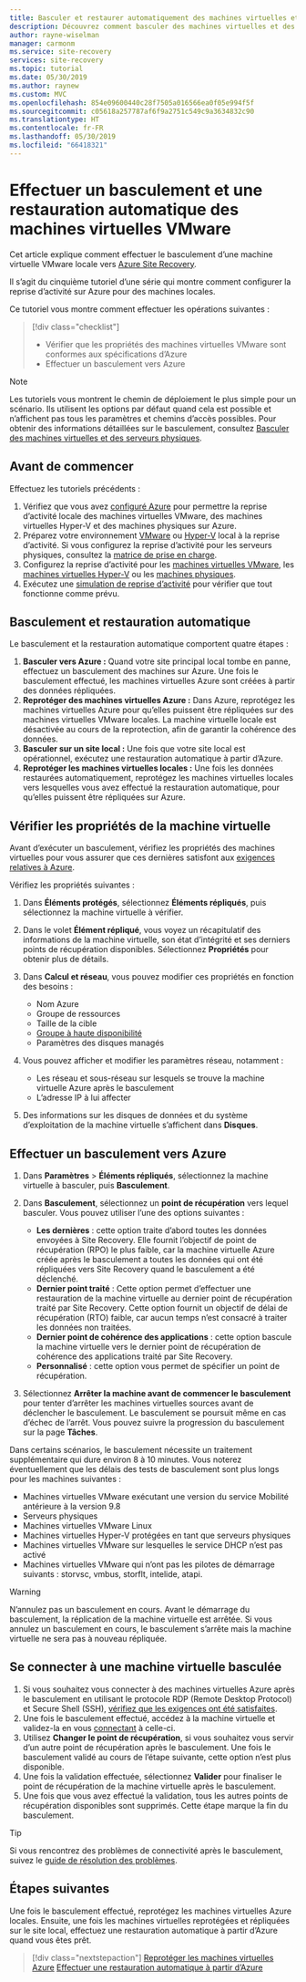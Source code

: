 ```yaml
---
title: Basculer et restaurer automatiquement des machines virtuelles et des serveurs physiques VMware lors de la récupération d’urgence sur Azure avec Site Recovery | Microsoft Docs
description: Découvrez comment basculer des machines virtuelles et des serveurs physiques VMware vers Azure, et comment restaurer automatiquement sur le site local lors de la reprise d’activité sur Azure à l’aide de Site Recovery.
author: rayne-wiselman
manager: carmonm
ms.service: site-recovery
services: site-recovery
ms.topic: tutorial
ms.date: 05/30/2019
ms.author: raynew
ms.custom: MVC
ms.openlocfilehash: 854e09600440c28f7505a016566ea0f05e994f5f
ms.sourcegitcommit: c05618a257787af6f9a2751c549c9a3634832c90
ms.translationtype: HT
ms.contentlocale: fr-FR
ms.lasthandoff: 05/30/2019
ms.locfileid: "66418321"
---
```

# <a name="fail-over-and-fail-back-vmware-vms"></a>Effectuer un basculement et une restauration automatique des machines virtuelles VMware

Cet article explique comment effectuer le basculement d’une machine virtuelle VMware locale vers [Azure Site Recovery](site-recovery-overview.md).

Il s’agit du cinquième tutoriel d’une série qui montre comment configurer la reprise d’activité sur Azure pour des machines locales.

Ce tutoriel vous montre comment effectuer les opérations suivantes :

> [!div class="checklist"]
> * Vérifier que les propriétés des machines virtuelles VMware sont conformes aux spécifications d’Azure
> * Effectuer un basculement vers Azure

> [!NOTE]
> Les tutoriels vous montrent le chemin de déploiement le plus simple pour un scénario. Ils utilisent les options par défaut quand cela est possible et n’affichent pas tous les paramètres et chemins d’accès possibles. Pour obtenir des informations détaillées sur le basculement, consultez [Basculer des machines virtuelles et des serveurs physiques](site-recovery-failover.md).

## <a name="before-you-start"></a>Avant de commencer

Effectuez les tutoriels précédents :

1. Vérifiez que vous avez [configuré Azure](tutorial-prepare-azure.md) pour permettre la reprise d’activité locale des machines virtuelles VMware, des machines virtuelles Hyper-V et des machines physiques sur Azure.
2. Préparez votre environnement [VMware](vmware-azure-tutorial-prepare-on-premises.md) ou [Hyper-V](hyper-v-prepare-on-premises-tutorial.md) local à la reprise d’activité. Si vous configurez la reprise d’activité pour les serveurs physiques, consultez la [matrice de prise en charge](vmware-physical-secondary-support-matrix.md).
3. Configurez la reprise d’activité pour les [machines virtuelles VMware](vmware-azure-tutorial.md), les [machines virtuelles Hyper-V](hyper-v-azure-tutorial.md) ou les [machines physiques](physical-azure-disaster-recovery.md).
4. Exécutez une [simulation de reprise d’activité](tutorial-dr-drill-azure.md) pour vérifier que tout fonctionne comme prévu.

## <a name="failover-and-failback"></a>Basculement et restauration automatique

Le basculement et la restauration automatique comportent quatre étapes :

1. **Basculer vers Azure :** Quand votre site principal local tombe en panne, effectuez un basculement des machines sur Azure. Une fois le basculement effectué, les machines virtuelles Azure sont créées à partir des données répliquées.
2. **Reprotéger des machines virtuelles Azure :** Dans Azure, reprotégez les machines virtuelles Azure pour qu’elles puissent être répliquées sur des machines virtuelles VMware locales. La machine virtuelle locale est désactivée au cours de la reprotection, afin de garantir la cohérence des données.
3. **Basculer sur un site local :** Une fois que votre site local est opérationnel, exécutez une restauration automatique à partir d’Azure.
4. **Reprotéger les machines virtuelles locales :** Une fois les données restaurées automatiquement, reprotégez les machines virtuelles locales vers lesquelles vous avez effectué la restauration automatique, pour qu’elles puissent être répliquées sur Azure.

## <a name="verify-vm-properties"></a>Vérifier les propriétés de la machine virtuelle

Avant d’exécuter un basculement, vérifiez les propriétés des machines virtuelles pour vous assurer que ces dernières satisfont aux [exigences relatives à Azure](vmware-physical-azure-support-matrix.md#replicated-machines).

Vérifiez les propriétés suivantes :

1. Dans **Éléments protégés**, sélectionnez **Éléments répliqués**, puis sélectionnez la machine virtuelle à vérifier.

2. Dans le volet **Élément répliqué**, vous voyez un récapitulatif des informations de la machine virtuelle, son état d’intégrité et ses derniers points de récupération disponibles. Sélectionnez **Propriétés** pour obtenir plus de détails.

3. Dans **Calcul et réseau**, vous pouvez modifier ces propriétés en fonction des besoins :
    * Nom Azure
    * Groupe de ressources
    * Taille de la cible
    * [Groupe à haute disponibilité](../virtual-machines/windows/tutorial-availability-sets.md)
    * Paramètres des disques managés

4. Vous pouvez afficher et modifier les paramètres réseau, notamment :

    * Les réseau et sous-réseau sur lesquels se trouve la machine virtuelle Azure après le basculement
    * L’adresse IP à lui affecter

5. Des informations sur les disques de données et du système d’exploitation de la machine virtuelle s’affichent dans **Disques**.

## <a name="run-a-failover-to-azure"></a>Effectuer un basculement vers Azure

1. Dans **Paramètres** > **Éléments répliqués**, sélectionnez la machine virtuelle à basculer, puis **Basculement**.
2. Dans **Basculement**, sélectionnez un **point de récupération** vers lequel basculer. Vous pouvez utiliser l’une des options suivantes :
   * **Les dernières** : cette option traite d’abord toutes les données envoyées à Site Recovery. Elle fournit l’objectif de point de récupération (RPO) le plus faible, car la machine virtuelle Azure créée après le basculement a toutes les données qui ont été répliquées vers Site Recovery quand le basculement a été déclenché.
   * **Dernier point traité** : Cette option permet d’effectuer une restauration de la machine virtuelle au dernier point de récupération traité par Site Recovery. Cette option fournit un objectif de délai de récupération (RTO) faible, car aucun temps n’est consacré à traiter les données non traitées.
   * **Dernier point de cohérence des applications** : cette option bascule la machine virtuelle vers le dernier point de récupération de cohérence des applications traité par Site Recovery.
   * **Personnalisé** : cette option vous permet de spécifier un point de récupération.

3. Sélectionnez **Arrêter la machine avant de commencer le basculement** pour tenter d’arrêter les machines virtuelles sources avant de déclencher le basculement. Le basculement se poursuit même en cas d’échec de l’arrêt. Vous pouvez suivre la progression du basculement sur la page **Tâches**.

Dans certains scénarios, le basculement nécessite un traitement supplémentaire qui dure environ 8 à 10 minutes. Vous noterez éventuellement que les délais des tests de basculement sont plus longs pour les machines suivantes :

* Machines virtuelles VMware exécutant une version du service Mobilité antérieure à la version 9.8
* Serveurs physiques
* Machines virtuelles VMware Linux
* Machines virtuelles Hyper-V protégées en tant que serveurs physiques
* Machines virtuelles VMware sur lesquelles le service DHCP n’est pas activé
* Machines virtuelles VMware qui n’ont pas les pilotes de démarrage suivants : storvsc, vmbus, storflt, intelide, atapi.

> [!WARNING]
> N’annulez pas un basculement en cours. Avant le démarrage du basculement, la réplication de la machine virtuelle est arrêtée. Si vous annulez un basculement en cours, le basculement s’arrête mais la machine virtuelle ne sera pas à nouveau répliquée.

## <a name="connect-to-failed-over-vm"></a>Se connecter à une machine virtuelle basculée

1. Si vous souhaitez vous connecter à des machines virtuelles Azure après le basculement en utilisant le protocole RDP (Remote Desktop Protocol) et Secure Shell (SSH), [vérifiez que les exigences ont été satisfaites](site-recovery-test-failover-to-azure.md#prepare-to-connect-to-azure-vms-after-failover).
2. Une fois le basculement effectué, accédez à la machine virtuelle et validez-la en vous [connectant](../virtual-machines/windows/connect-logon.md) à celle-ci.
3. Utilisez **Changer le point de récupération**, si vous souhaitez vous servir d’un autre point de récupération après le basculement. Une fois le basculement validé au cours de l’étape suivante, cette option n’est plus disponible.
4. Une fois la validation effectuée, sélectionnez **Valider** pour finaliser le point de récupération de la machine virtuelle après le basculement.
5. Une fois que vous avez effectué la validation, tous les autres points de récupération disponibles sont supprimés. Cette étape marque la fin du basculement.

>[!TIP]
> Si vous rencontrez des problèmes de connectivité après le basculement, suivez le [guide de résolution des problèmes](site-recovery-failover-to-azure-troubleshoot.md).

## <a name="next-steps"></a>Étapes suivantes

Une fois le basculement effectué, reprotégez les machines virtuelles Azure locales. Ensuite, une fois les machines virtuelles reprotégées et répliquées sur le site local, effectuez une restauration automatique à partir d’Azure quand vous êtes prêt.

> [!div class="nextstepaction"]
> [Reprotéger les machines virtuelles Azure](vmware-azure-reprotect.md)
> [Effectuer une restauration automatique à partir d’Azure](vmware-azure-failback.md)
